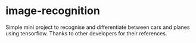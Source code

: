 # image-recognition
Simple mini project to recognise and differentiate between cars and planes using tensorflow.
Thanks to other developers for their references.
